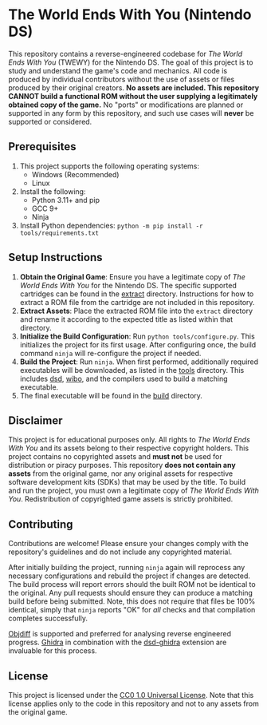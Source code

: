 # The World Ends With You (Nintendo DS)

This repository contains a reverse-engineered codebase for *The World Ends With You* (TWEWY) for the Nintendo DS. The goal of this project is to study and understand the game's code and mechanics. All code is produced by individual contributors without the use of assets or files produced by their original creators. **No assets are included. This repository CANNOT build a functional ROM without the user supplying a legitimately obtained copy of the game.** No "ports" or modifications are planned or supported in any form by this repository, and such use cases will **never** be supported or considered.

## Prerequisites

1. This project supports the following operating systems:
    - Windows (Recommended)
    - Linux
2. Install the following:
    - Python 3.11+ and pip
    - GCC 9+
    - Ninja
3. Install Python dependencies: `python -m pip install -r tools/requirements.txt`

## Setup Instructions

1. **Obtain the Original Game**: Ensure you have a legitimate copy of *The World Ends With You* for the Nintendo DS. The specific supported cartridges can be found in the [extract](extract/README.md) directory. Instructions for how to extract a ROM file from the cartridge are not included in this repository.
2. **Extract Assets**: Place the extracted ROM file into the `extract` directory and rename it according to the expected title as listed within that directory.
3. **Initialize the Build Configuration**: Run `python tools/configure.py`. This initializes the project for its first usage. After configuring once, the build command `ninja` will re-configure the project if needed.
4. **Build the Project**: Run `ninja`. When first performed, additionally required executables will be downloaded, as listed in the [tools](tools/download_tool.py) directory. This includes [dsd](https://github.com/AetiasHax/ds-decomp), [wibo](https://github.com/decompals/wibo), and the compilers used to build a matching executable.
5. The final executable will be found in the [build](build) directory.

## Disclaimer

This project is for educational purposes only. All rights to *The World Ends With You* and its assets belong to their respective copyright holders. This project contains no copyrighted assets and **must not** be used for distribution or piracy purposes. This repository **does not contain any assets** from the original game, nor any original assets for respective software development kits (SDKs) that may be used by the title. To build and run the project, you must own a legitimate copy of *The World Ends With You*. Redistribution of copyrighted game assets is strictly prohibited.

## Contributing

Contributions are welcome! Please ensure your changes comply with the repository's guidelines and do not include any copyrighted material.

After initially building the project, running `ninja` again will reprocess any necessary configurations and rebuild the project if changes are detected. The build process will report errors should the built ROM not be identical to the original. Any pull requests should ensure they can produce a matching build before being submitted. Note, this does not require that files be 100% identical, simply that `ninja` reports "OK" for *all* checks and that compilation completes successfully.

[Objdiff](https://github.com/encounter/objdiff) is supported and preferred for analysing reverse engineered progress. [Ghidra](https://github.com/NationalSecurityAgency/ghidra) in combination with the [dsd-ghidra](https://github.com/AetiasHax/dsd-ghidra) extension are invaluable for this process.

## License

This project is licensed under the [CC0 1.0 Universal License](LICENSE). Note that this license applies only to the code in this repository and not to any assets from the original game.
